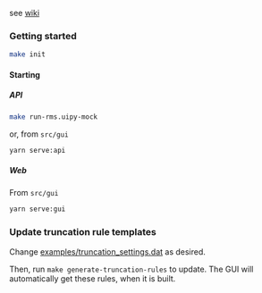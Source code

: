see [wiki](https://git.statoil.no/APS/GUI/wikis/)

### Getting started

```bash
make init
```

#### Starting

##### API
```bash
make run-rms.uipy-mock
```
or, from `src/gui`
```bash
yarn serve:api
```

##### Web
From `src/gui`
```bash
yarn serve:gui
```


### Update truncation rule templates
Change [examples/truncation_settings.dat](examples/truncation_settings.dat) as desired.

Then, run `make generate-truncation-rules` to update.
The GUI will automatically get these rules, when it is built.
